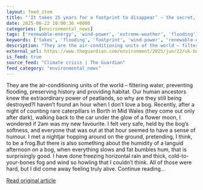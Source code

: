 ```yaml
---
layout: feed_item
title: "‘It takes 25 years for a footprint to disappear’ – the secret, beguiling magic of Britain’s bogs"
date: 2025-06-22 10:00:36 +0000
categories: [environmental_news]
tags: ['renewable-energy', 'wind-power', 'extreme-weather', 'flooding']
keywords: ['takes', 'flooding', 'footprint', 'wind-power', 'renewable-energy', 'extreme-weather', 'years']
description: "They are the air-conditioning units of the world – filtering water, preventing flooding, preserving history and providing habitat"
external_url: https://www.theguardian.com/environment/2025/jun/22/uk-bogs-peatlands-borth-conservation-britain-bogs
is_feed: true
source_feed: "Climate crisis | The Guardian"
feed_category: "environmental_news"
---
```


They are the air-conditioning units of the world – filtering water, preventing flooding, preserving history and providing habitat. Our human ancestors knew the extraordinary power of peatlands, so why are they still being destroyed?I haven’t found an hour when I don’t love a bog. Recently, after a night of counting rare caterpillars in Borth in Mid Wales (they come out only after dark), walking back to the car under the glow of a flower moon, I wondered if 2am was my new favourite. I felt very safe, held by the bog’s softness, and everyone that was out at that hour seemed to have a sense of humour. I met a nightjar hopping around on the ground, pretending, I think, to be a frog.But there is also something about the humidity of a languid afternoon on a bog, when everything slows and fat bumbles hum, that is surprisingly good. I have done freezing horizontal rain and thick, cold-to-your-bones fog and wind so howling that I couldn’t think. All of those were hard, but I did come away feeling truly alive. Continue reading...

[Read original article](https://www.theguardian.com/environment/2025/jun/22/uk-bogs-peatlands-borth-conservation-britain-bogs)
